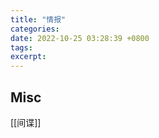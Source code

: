 ```yaml
---
title: "情报"
categories: 
date: 2022-10-25 03:28:39 +0800
tags: 
excerpt: 
---
```













## Misc

[[间谍]]

